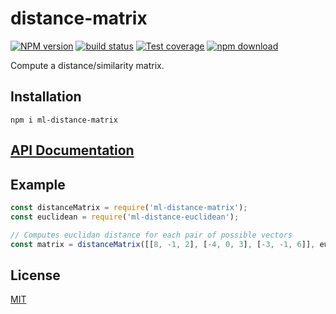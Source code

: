 # distance-matrix

[![NPM version][npm-image]][npm-url]
[![build status][travis-image]][travis-url]
[![Test coverage][codecov-image]][codecov-url]
[![npm download][download-image]][download-url]

Compute a distance/similarity matrix.

## Installation

`npm i ml-distance-matrix`

## [API Documentation](https://mljs.github.io/distance-matrix/)

## Example

```js
const distanceMatrix = require('ml-distance-matrix');
const euclidean = require('ml-distance-euclidean');

// Computes euclidan distance for each pair of possible vectors
const matrix = distanceMatrix([[8, -1, 2], [-4, 0, 3], [-3, -1, 6]], euclidean);
```

## License

[MIT](./LICENSE)

[npm-image]: https://img.shields.io/npm/v/ml-distance-matrix.svg?style=flat-square
[npm-url]: https://npmjs.org/package/ml-distance-matrix
[travis-image]: https://img.shields.io/travis/mljs/distance-matrix/master.svg?style=flat-square
[travis-url]: https://travis-ci.org/mljs/distance-matrix
[codecov-image]: https://img.shields.io/codecov/c/github/mljs/distance-matrix.svg?style=flat-square
[codecov-url]: https://codecov.io/gh/mljs/distance-matrix
[download-image]: https://img.shields.io/npm/dm/ml-distance-matrix.svg?style=flat-square
[download-url]: https://npmjs.org/package/ml-distance-matrix

